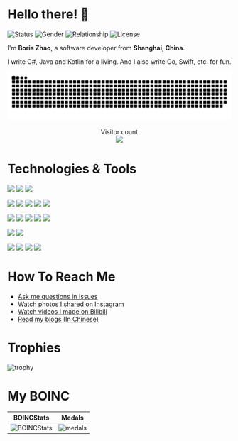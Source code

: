 # Hello there! 👋

![Status](https://img.shields.io/badge/status-up-brightgreen)
![Gender](https://img.shields.io/badge/gender-%F0%9F%A4%B5-brightgreen)
![Relationship](https://img.shields.io/badge/Relationship-Single-red)
![License](https://img.shields.io/badge/license-It%20is%20illegal%20to%20own%20humans-red)

I'm **Boris Zhao**, a software developer from **Shanghai, China**.

I write C#, Java and Kotlin for a living. And I also write Go, Swift, etc. for fun.

![GitHub contribution Snake](https://raw.githubusercontent.com/boris1993/boris1993/snake_output/github-contribution-grid-snake.svg)

<p align="center"> 
  Visitor count<br>
  <img src="https://profile-counter.glitch.me/boris1993/count.svg" />
</p>

# Technologies & Tools

![](https://img.shields.io/badge/OS-Mac-informational?style=flat&logo=apple&logoColor=white&color=2bbc8a)
![](https://img.shields.io/badge/OS-Linux-informational?style=flat&logo=linux&logoColor=white&color=2bbc8a)
![](https://img.shields.io/badge/OS-Windows-informational?style=flat&logo=windows&logoColor=white&color=2bbc8a)

![](https://img.shields.io/badge/IDE-IntelliJ_IDEA-informational?style=flat&logo=intellij-idea&logoColor=white&color=2bbc8a)
![](https://img.shields.io/badge/IDE-Rider-informational?style=flat&logo=rider&logoColor=white&color=2bbc8a)
![](https://img.shields.io/badge/IDE-GoLand-informational?style=flat&logo=goland&logoColor=white&color=2bbc8a)
![](https://img.shields.io/badge/IDE-VSCode-informational?style=flat&logo=visual-studio-code&logoColor=white&color=2bbc8a)
![](https://img.shields.io/badge/IDE-Visual_Studio-informational?style=flat&logo=visual-studio&logoColor=white&color=2bbc8a)

![](https://img.shields.io/badge/Code-Java-informational?style=flat&logo=java&logoColor=white&color=2bbc8a)
![](https://img.shields.io/badge/Code-Kotlin-informational?style=flat&logo=kotlin&logoColor=white&color=2bbc8a)
![](https://img.shields.io/badge/Code-CSharp-informational?style=flat&logo=csharp&logoColor=white&color=2bbc8a)
![](https://img.shields.io/badge/Code-Go-informational?style=flat&logo=go&logoColor=white&color=2bbc8a)
![](https://img.shields.io/badge/Code-Python-informational?style=flat&logo=python&logoColor=white&color=2bbc8a)

![](https://img.shields.io/badge/Framework-SpringBoot-informational?style=flat&logo=springboot&logoColor=white&color=2bbc8a)
![](https://img.shields.io/badge/Framework-.NET-informational?style=flat&logo=.net&logoColor=white&color=2bbc8a)

![](https://img.shields.io/badge/Tools-Docker-informational?style=flat&logo=docker&logoColor=white&color=2bbc8a)
![](https://img.shields.io/badge/Tools-Redis-informational?style=flat&logo=redis&logoColor=white&color=2bbc8a)
![](https://img.shields.io/badge/Tools-Google_Cloud-informational?style=flat&logo=googlecloud&logoColor=white&color=2bbc8a)
![](https://img.shields.io/badge/Tools-Azure-informational?style=flat&logo=microsoft&logoColor=white&color=2bbc8a)

# How To Reach Me

- [Ask me questions in Issues](https://github.com/boris1993/boris1993/issues)
- [Watch photos I shared on Instagram](https://www.instagram.com/boris.zhao/)
- [Watch videos I made on Bilibili](https://space.bilibili.com/3633374)
- [Read my blogs (In Chinese)](https://www.boris1993.com)

# Trophies

![trophy](https://github-profile-trophy.vercel.app/?username=boris1993&theme=onedark&margin-w=15)

# My BOINC

|BOINCStats|Medals|
|----------|--------------------|
|![BOINCStats](https://www.boincstats.com/signature/-1/bam/36477/sig.png)|![medals](https://signature.statseb.fr/sig-2740.png)|
